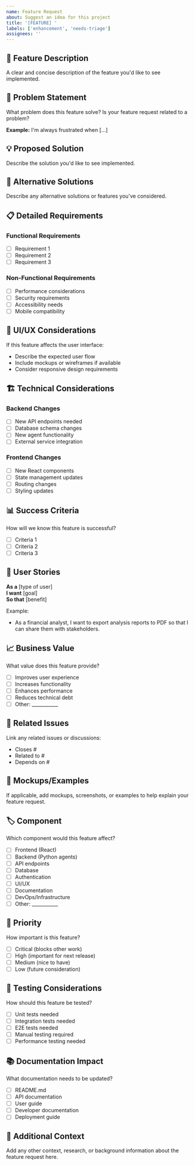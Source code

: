 ```yaml
---
name: Feature Request
about: Suggest an idea for this project
title: '[FEATURE] '
labels: ['enhancement', 'needs-triage']
assignees: ''
---
```


## 🚀 Feature Description

A clear and concise description of the feature you'd like to see implemented.

## 🎯 Problem Statement

What problem does this feature solve? Is your feature request related to a problem?

**Example:** I'm always frustrated when [...]

## 💡 Proposed Solution

Describe the solution you'd like to see implemented.

## 🔄 Alternative Solutions

Describe any alternative solutions or features you've considered.

## 📋 Detailed Requirements

### Functional Requirements
- [ ] Requirement 1
- [ ] Requirement 2
- [ ] Requirement 3

### Non-Functional Requirements
- [ ] Performance considerations
- [ ] Security requirements
- [ ] Accessibility needs
- [ ] Mobile compatibility

## 🎨 UI/UX Considerations

If this feature affects the user interface:

- Describe the expected user flow
- Include mockups or wireframes if available
- Consider responsive design requirements

## 🏗️ Technical Considerations

### Backend Changes
- [ ] New API endpoints needed
- [ ] Database schema changes
- [ ] New agent functionality
- [ ] External service integration

### Frontend Changes
- [ ] New React components
- [ ] State management updates
- [ ] Routing changes
- [ ] Styling updates

## 📊 Success Criteria

How will we know this feature is successful?

- [ ] Criteria 1
- [ ] Criteria 2
- [ ] Criteria 3

## 🎯 User Stories

**As a** [type of user]  
**I want** [goal]  
**So that** [benefit]

Example:
- As a financial analyst, I want to export analysis reports to PDF so that I can share them with stakeholders.

## 📈 Business Value

What value does this feature provide?

- [ ] Improves user experience
- [ ] Increases functionality
- [ ] Enhances performance
- [ ] Reduces technical debt
- [ ] Other: ___________

## 🔗 Related Issues

Link any related issues or discussions:

- Closes #
- Related to #
- Depends on #

## 📸 Mockups/Examples

If applicable, add mockups, screenshots, or examples to help explain your feature request.

## 🏷️ Component

Which component would this feature affect?

- [ ] Frontend (React)
- [ ] Backend (Python agents)
- [ ] API endpoints
- [ ] Database
- [ ] Authentication
- [ ] UI/UX
- [ ] Documentation
- [ ] DevOps/Infrastructure
- [ ] Other: ___________

## 📅 Priority

How important is this feature?

- [ ] Critical (blocks other work)
- [ ] High (important for next release)
- [ ] Medium (nice to have)
- [ ] Low (future consideration)

## 🧪 Testing Considerations

How should this feature be tested?

- [ ] Unit tests needed
- [ ] Integration tests needed
- [ ] E2E tests needed
- [ ] Manual testing required
- [ ] Performance testing needed

## 📚 Documentation Impact

What documentation needs to be updated?

- [ ] README.md
- [ ] API documentation
- [ ] User guide
- [ ] Developer documentation
- [ ] Deployment guide

## 💬 Additional Context

Add any other context, research, or background information about the feature request here. 